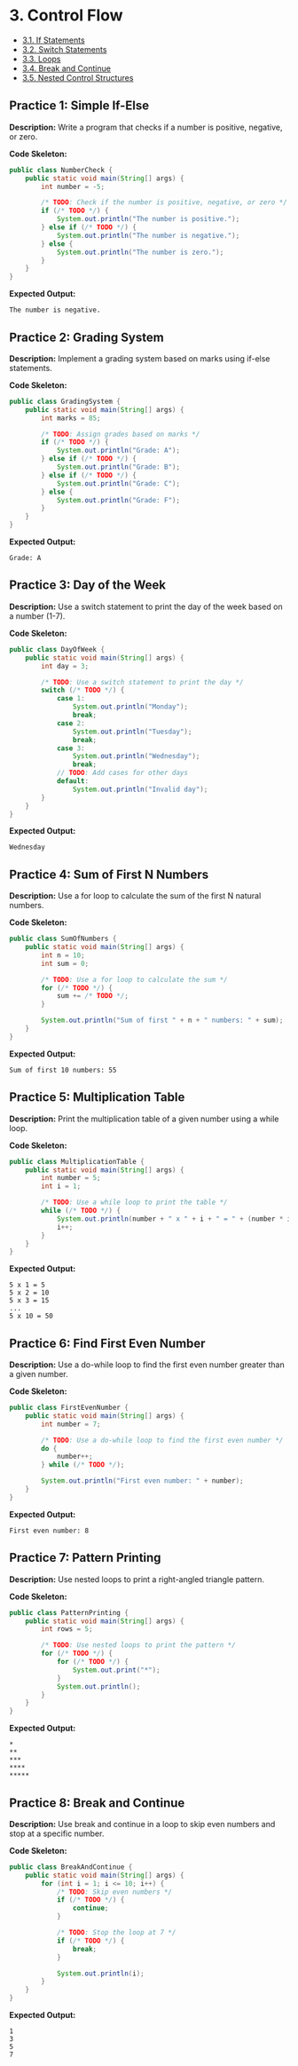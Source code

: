 # 3. Control Flow

- [3.1. If Statements](./3.1.md)
- [3.2. Switch Statements](./3.2.md)
- [3.3. Loops](./3.3.md)
- [3.4. Break and Continue](./3.4.md)
- [3.5. Nested Control Structures](./3.5.md)

## Practice 1: Simple If-Else

**Description:** Write a program that checks if a number is positive, negative, or zero.

**Code Skeleton:**

```java
public class NumberCheck {
    public static void main(String[] args) {
        int number = -5;

        /* TODO: Check if the number is positive, negative, or zero */
        if (/* TODO */) {
            System.out.println("The number is positive.");
        } else if (/* TODO */) {
            System.out.println("The number is negative.");
        } else {
            System.out.println("The number is zero.");
        }
    }
}
```

**Expected Output:**

```
The number is negative.
```

## Practice 2: Grading System

**Description:** Implement a grading system based on marks using if-else statements.

**Code Skeleton:**

```java
public class GradingSystem {
    public static void main(String[] args) {
        int marks = 85;

        /* TODO: Assign grades based on marks */
        if (/* TODO */) {
            System.out.println("Grade: A");
        } else if (/* TODO */) {
            System.out.println("Grade: B");
        } else if (/* TODO */) {
            System.out.println("Grade: C");
        } else {
            System.out.println("Grade: F");
        }
    }
}
```

**Expected Output:**

```
Grade: A
```

## Practice 3: Day of the Week

**Description:** Use a switch statement to print the day of the week based on a number (1-7).

**Code Skeleton:**

```java
public class DayOfWeek {
    public static void main(String[] args) {
        int day = 3;

        /* TODO: Use a switch statement to print the day */
        switch (/* TODO */) {
            case 1:
                System.out.println("Monday");
                break;
            case 2:
                System.out.println("Tuesday");
                break;
            case 3:
                System.out.println("Wednesday");
                break;
            // TODO: Add cases for other days
            default:
                System.out.println("Invalid day");
        }
    }
}
```

**Expected Output:**

```
Wednesday
```

## Practice 4: Sum of First N Numbers

**Description:** Use a for loop to calculate the sum of the first N natural numbers.

**Code Skeleton:**

```java
public class SumOfNumbers {
    public static void main(String[] args) {
        int n = 10;
        int sum = 0;

        /* TODO: Use a for loop to calculate the sum */
        for (/* TODO */) {
            sum += /* TODO */;
        }

        System.out.println("Sum of first " + n + " numbers: " + sum);
    }
}
```

**Expected Output:**

```
Sum of first 10 numbers: 55
```

## Practice 5: Multiplication Table

**Description:** Print the multiplication table of a given number using a while loop.

**Code Skeleton:**

```java
public class MultiplicationTable {
    public static void main(String[] args) {
        int number = 5;
        int i = 1;

        /* TODO: Use a while loop to print the table */
        while (/* TODO */) {
            System.out.println(number + " x " + i + " = " + (number * i));
            i++;
        }
    }
}
```

**Expected Output:**

```
5 x 1 = 5
5 x 2 = 10
5 x 3 = 15
...
5 x 10 = 50
```

## Practice 6: Find First Even Number

**Description:** Use a do-while loop to find the first even number greater than a given number.

**Code Skeleton:**

```java
public class FirstEvenNumber {
    public static void main(String[] args) {
        int number = 7;

        /* TODO: Use a do-while loop to find the first even number */
        do {
            number++;
        } while (/* TODO */);

        System.out.println("First even number: " + number);
    }
}
```

**Expected Output:**

```
First even number: 8
```

## Practice 7: Pattern Printing

**Description:** Use nested loops to print a right-angled triangle pattern.

**Code Skeleton:**

```java
public class PatternPrinting {
    public static void main(String[] args) {
        int rows = 5;

        /* TODO: Use nested loops to print the pattern */
        for (/* TODO */) {
            for (/* TODO */) {
                System.out.print("*");
            }
            System.out.println();
        }
    }
}
```

**Expected Output:**

```
*
**
***
****
*****
```

## Practice 8: Break and Continue

**Description:** Use break and continue in a loop to skip even numbers and stop at a specific number.

**Code Skeleton:**

```java
public class BreakAndContinue {
    public static void main(String[] args) {
        for (int i = 1; i <= 10; i++) {
            /* TODO: Skip even numbers */
            if (/* TODO */) {
                continue;
            }

            /* TODO: Stop the loop at 7 */
            if (/* TODO */) {
                break;
            }

            System.out.println(i);
        }
    }
}
```

**Expected Output:**

```
1
3
5
7
```
